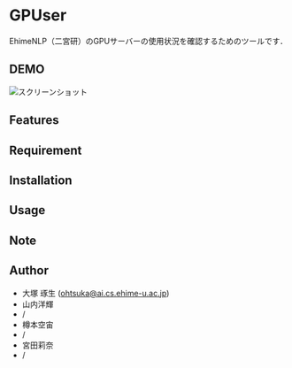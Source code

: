 # GPUser

EhimeNLP（二宮研）のGPUサーバーの使用状況を確認するためのツールです．

## DEMO

![スクリーンショット](https://github.com/t-ohtsuka89/gpuser-v3/assets/102138393/abf28151-f72d-4015-b51b-ad070abdc6f4)

## Features

## Requirement

## Installation

## Usage

## Note

## Author

- 大塚 琢生 (<ohtsuka@ai.cs.ehime-u.ac.jp>)
- 山内洋輝
- /
- 樽本空宙
- /
- 宮田莉奈
- /
